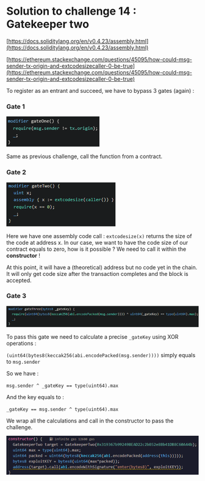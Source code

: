 # Solution to challenge 14 : Gatekeeper two

[https://docs.soliditylang.org/en/v0.4.23/assembly.html](https://docs.soliditylang.org/en/v0.4.23/assembly.html)

[https://ethereum.stackexchange.com/questions/45095/how-could-msg-sender-tx-origin-and-extcodesizecaller-0-be-true](https://ethereum.stackexchange.com/questions/45095/how-could-msg-sender-tx-origin-and-extcodesizecaller-0-be-true)

To register as an entrant and succeed, we have to bypass 3 gates (again) :

### Gate 1

![](https://github.com/Kuqow/ethernaut-solutions-Kuqow/blob/main/Pictures/gatekeepertwo1.png)

Same as previous challenge, call the function from a contract.

### Gate 2

![](https://github.com/Kuqow/ethernaut-solutions-Kuqow/blob/main/Pictures/gatekeepertwo2.png)

Here we have one assembly code call : ``extcodesize(x)`` returns the size of the code at address x. In our case, we want to have the code size of our contract equals to zero, how is it possible ? We need to call it within the **constructor** ! 

At this point, it will have a (theoretical) address but no code yet in the chain. It will only get code size after the transaction completes and the block is accepted.

### Gate 3

![](https://github.com/Kuqow/ethernaut-solutions-Kuqow/blob/main/Pictures/gatekeepertwo3.png)

To pass this gate we need to calculate a precise `_gateKey` using XOR operations :

`(uint64(bytes8(keccak256(abi.encodePacked(msg.sender))))` simply equals to ``msg.sender``

So we have :

``msg.sender ^ _gateKey == type(uint64).max``

And the key equals to :

`_gateKey == msg.sender ^ type(uint64).max`

We wrap all the calculations and call in the constructor to pass the challenge.

![](https://github.com/Kuqow/ethernaut-solutions-Kuqow/blob/main/Pictures/gatekeepertwo4.png)
